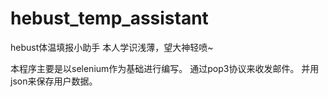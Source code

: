 # hebust_temp_assistant
hebust体温填报小助手
本人学识浅薄，望大神轻喷~

本程序主要是以selenium作为基础进行编写。
通过pop3协议来收发邮件。
并用json来保存用户数据。
